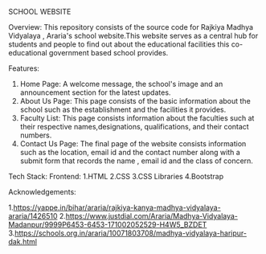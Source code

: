 SCHOOL WEBSITE

Overview:
This repository consists of the source code for Rajkiya Madhya Vidyalaya , Araria's school website.This website serves as a central hub for students and people to find out about the educational facilities this co-educational government based school provides.

Features:
1. Home Page: A welcome message, the school's image and an announcement section for the latest updates.
2. About Us Page: This page consists of the basic information about the school such as the establishment and the facilities it provides.
3. Faculty List: This page consists information about the faculties such at their respective names,designations,  qualifications, and their contact numbers.
4. Contact Us Page: The final page of the website consists information such as the location, email id and the contact number along with a submit form that records the name , email id and the class of concern.

Tech Stack:
Frontend: 
1.HTML 
2.CSS
3.CSS Libraries
4.Bootstrap

Acknowledgements:

1.https://yappe.in/bihar/araria/rajkiya-kanya-madhya-vidyalaya-araria/1426510
2.https://www.justdial.com/Araria/Madhya-Vidyalaya-Madanpur/9999P6453-6453-171002052529-H4W5_BZDET
3.https://schools.org.in/araria/10071803708/madhya-vidyalaya-haripur-dak.html